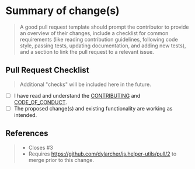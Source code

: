 # Summary of change(s)

> A good pull request template should prompt the contributor to provide an overview of their changes, include a checklist for common requirements (like reading contribution guidelines, following code style, passing tests, updating documentation, and adding new tests), and a section to link the pull request to a relevant issue.

## Pull Request Checklist

> Additional "checks" will be included here in the future.

- [ ] I have read and understand the [CONTRIBUTING](./.github/CONTRIBUTING.md) and [CODE_OF_CONDUCT](./.github/CODE_OF_CONDUCT.md).
- [ ] The proposed change(s) and existing functionality are working as intended.

## References

> - Closes #3
> - Requires <https://github.com/dylarcher/js.helper-utils/pull/2> to merge prior to this change.

